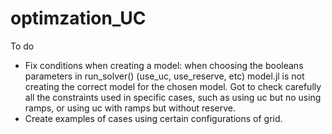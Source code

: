 ﻿# optimzation_UC

To do

 - Fix conditions when creating a model: when choosing the booleans parameters in run_solver() (use_uc, use_reserve, etc) model.jl is not creating the correct model for the chosen model. Got to check carefully all the constraints used in specific cases, such as using uc but no using ramps, or using uc with ramps but without reserve. 
 - Create examples of cases using certain configurations of grid.
